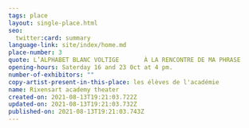 ```yaml
---
tags: place
layout: single-place.html
seo:
  twitter:card: summary
language-link: site/index/home.md
place-number: 3
quote: L’ALPHABET BLANC VOLTIGE       À LA RENCONTRE DE MA PHRASE
opening-hours: Saterday 16 and 23 0ct at 4 pm.
number-of-exhibitors: ""
copy-artist-present-in-this-place: les élèves de l'académie
name: Rixensart academy theater
created-on: 2021-08-13T19:21:03.722Z
updated-on: 2021-08-13T19:21:03.732Z
published-on: 2021-08-13T19:21:03.743Z
---
```

